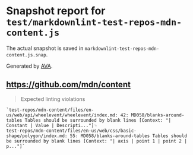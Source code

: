 # Snapshot report for `test/markdownlint-test-repos-mdn-content.js`

The actual snapshot is saved in `markdownlint-test-repos-mdn-content.js.snap`.

Generated by [AVA](https://avajs.dev).

## https://github.com/mdn/content

> Expected linting violations

    `test-repos/mdn-content/files/en-us/web/api/wheelevent/wheelevent/index.md: 42: MD058/blanks-around-tables Tables should be surrounded by blank lines [Context: "| Constant | Value | Descripti..."]␊
    test-repos/mdn-content/files/en-us/web/css/basic-shape/polygon/index.md: 55: MD058/blanks-around-tables Tables should be surrounded by blank lines [Context: "| axis | point 1 | point 2 | p..."]`
